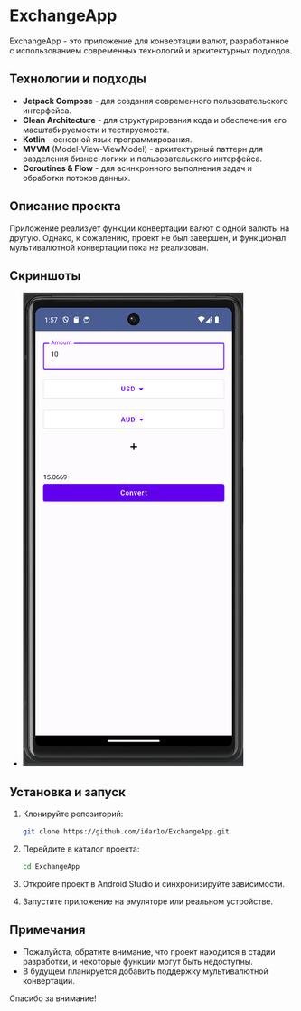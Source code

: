 # ExchangeApp

ExchangeApp - это приложение для конвертации валют, разработанное с использованием современных технологий и архитектурных подходов.

## Технологии и подходы

- **Jetpack Compose** - для создания современного пользовательского интерфейса.
- **Clean Architecture** - для структурирования кода и обеспечения его масштабируемости и тестируемости.
- **Kotlin** - основной язык программирования.
- **MVVM** (Model-View-ViewModel) - архитектурный паттерн для разделения бизнес-логики и пользовательского интерфейса.
- **Coroutines & Flow** - для асинхронного выполнения задач и обработки потоков данных.

## Описание проекта

Приложение реализует функции конвертации валют с одной валюты на другую. Однако, к сожалению, проект не был завершен, и функционал мультивалютной конвертации пока не реализован.

## Скриншоты

- ![Screenshot 1](screenshots/scr1.png)
## Установка и запуск

1. Клонируйте репозиторий:
   ```sh
   git clone https://github.com/idar1o/ExchangeApp.git
   ```

2. Перейдите в каталог проекта:
   ```sh
   cd ExchangeApp
   ```

3. Откройте проект в Android Studio и синхронизируйте зависимости.

4. Запустите приложение на эмуляторе или реальном устройстве.

## Примечания

- Пожалуйста, обратите внимание, что проект находится в стадии разработки, и некоторые функции могут быть недоступны.
- В будущем планируется добавить поддержку мультивалютной конвертации.

Спасибо за внимание!
